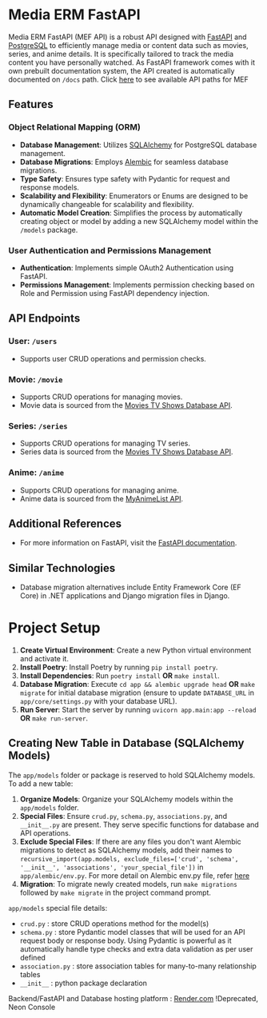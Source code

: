 # Media ERM FastAPI

Media ERM FastAPI (MEF API) is a robust API designed with [FastAPI](https://fastapi.tiangolo.com/) and [PostgreSQL](https://www.postgresql.org/) to efficiently manage media or content data such as movies, series, and anime details. It is specifically tailored to track the media content you have personally watched.
As FastAPI framework comes with it own prebuilt documentation system, the API created is automatically documented on `/docs` path. Click [here](https://mef-3dpm.onrender.com/docs) to see available API paths for MEF

## Features

### Object Relational Mapping (ORM)
- **Database Management**: Utilizes [SQLAlchemy](https://www.sqlalchemy.org/) for PostgreSQL database management.
- **Database Migrations**: Employs [Alembic](https://alembic.sqlalchemy.org/) for seamless database migrations.
- **Type Safety**: Ensures type safety with Pydantic for request and response models.
- **Scalability and Flexibility**: Enumerators or Enums are designed to be dynamically changeable for scalability and flexibility.
- **Automatic Model Creation**: Simplifies the process by automatically creating object or model by adding a new SQLAlchemy model within the `/models` package.

### User Authentication and Permissions Management
- **Authentication**: Implements simple OAuth2 Authentication using FastAPI.
- **Permissions Management**: Implements permission checking based on Role and Permission using FastAPI dependency injection.

## API Endpoints

### User: `/users`
- Supports user CRUD operations and permission checks.

### Movie: `/movie`
- Supports CRUD operations for managing movies.
- Movie data is sourced from the [Movies TV Shows Database API](https://rapidapi.com/amrelrafie/api/movies-tv-shows-database).

### Series: `/series`
- Supports CRUD operations for managing TV series.
- Series data is sourced from the [Movies TV Shows Database API](https://rapidapi.com/amrelrafie/api/movies-tv-shows-database).

### Anime: `/anime`
- Supports CRUD operations for managing anime.
- Anime data is sourced from the [MyAnimeList API](https://rapidapi.com/felixeschmittfes/api/myanimelist).

## Additional References
- For more information on FastAPI, visit the [FastAPI documentation](https://fastapi.tiangolo.com/).

## Similar Technologies
- Database migration alternatives include Entity Framework Core (EF Core) in .NET applications and Django migration files in Django.

# Project Setup

1. **Create Virtual Environment**: Create a new Python virtual environment and activate it.
2. **Install Poetry**: Install Poetry by running `pip install poetry`.
3. **Install Dependencies**: Run `poetry install` **OR** `make install`.
4. **Database Migration**: Execute `cd app && alembic upgrade head` **OR** `make migrate` for initial database migration (ensure to update `DATABASE_URL` in `app/core/settings.py` with your database URL).
5. **Run Server**: Start the server by running `uvicorn app.main:app --reload` **OR** `make run-server`.

## Creating New Table in Database (SQLAlchemy Models)

The `app/models` folder or package is reserved to hold SQLAlchemy models. To add a new table:

1. **Organize Models**: Organize your SQLAlchemy models within the `app/models` folder.
2. **Special Files**: Ensure `crud.py`, `schema.py`, `associations.py`, and `__init__.py` are present. They serve specific functions for database and API operations.
3. **Exclude Special Files**: If there are any files you don't want Alembic migrations to detect as SQLAlchemy models, add their names to `recursive_import(app.models, exclude_files=['crud', 'schema', '__init__', 'associations', 'your_special_file'])` in `app/alembic/env.py`. For more detail on Alembic env.py file, refer [here](https://alembic.sqlalchemy.org/en/latest/autogenerate.html)
4. **Migration**: To migrate newly created models, run `make migrations` followed by `make migrate` in the project command prompt.

`app/models` special file details:
- `crud.py` : store CRUD operations method for the model(s)
- `schema.py` : store Pydantic model classes that will be used for an API request body or response body. Using Pydantic is powerful as it automatically handle type checks and extra data validation as per user defined
- `association.py` : store association tables for many-to-many relationship tables
- `__init__` : python package declaration


Backend/FastAPI and Database hosting platform : [Render.com](https://render.com/) !Deprecated, Neon Console


